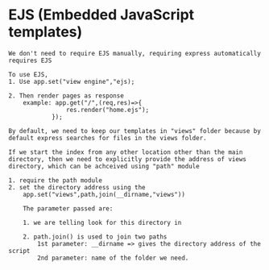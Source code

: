 # EJS (Embedded JavaScript templates)

    We don't need to require EJS manually, requiring express automatically requires EJS

    To use EJS, 
    1. Use app.set("view engine","ejs);

    2. Then render pages as response
        example: app.get("/",(req,res)=>{
                    res.render("home.ejs");
                });

    By default, we need to keep our templates in "views" folder because by default express searches for files in the views folder.

    If we start the index from any other location other than the main directory, then we need to explicitly provide the address of views directory, which can be achceived using "path" module

    1. require the path module
    2. set the directory address using the
        app.set("views",path,join(__dirname,"views"))

        The parameter passed are: 

        1. we are telling look for this directory in
        
        2. path.join() is used to join two paths
            1st parameter: __dirname => gives the directory address of the script
            2nd parameter: name of the folder we need.